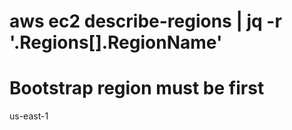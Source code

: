 # aws ec2 describe-regions | jq -r '.Regions[].RegionName'
# Bootstrap region must be first
us-east-1